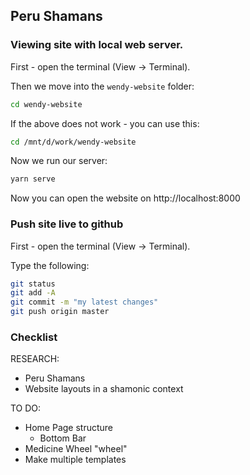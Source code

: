 ## Peru Shamans

### Viewing site with local web server.

First - open the terminal (View -> Terminal).

Then we move into the `wendy-website` folder:

```bash
cd wendy-website
```

If the above does not work - you can use this:

```bash
cd /mnt/d/work/wendy-website
```

Now we run our server:

```bash
yarn serve
```

Now you can open the website on http://localhost:8000

### Push site live to github

First - open the terminal (View -> Terminal).

Type the following:

```bash
git status
git add -A
git commit -m "my latest changes"
git push origin master
```


### Checklist

RESEARCH: 
- Peru Shamans
- Website layouts in a shamonic context 

TO DO:
- Home Page structure
  - Bottom Bar 
- Medicine Wheel "wheel"  
- Make multiple templates 